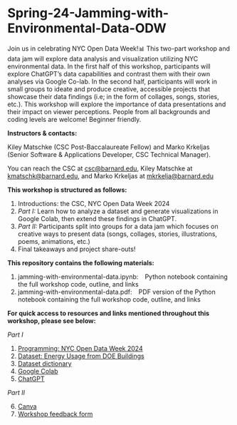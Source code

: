 # Spring-24-Jamming-with-Environmental-Data-ODW


Join us in celebrating NYC Open Data Week!📊 This two-part workshop and data jam will explore data analysis and visualization utilizing NYC environmental data. In the first half of this workshop, participants will explore ChatGPT’s data capabilities and contrast them with their own analyses via Google Co-lab. In the second half, participants will work in small groups to ideate and produce creative, accessible projects that showcase their data findings (i.e; in the form of collages, songs, stories, etc.). This workshop will explore the importance of data presentations and their impact on viewer perceptions. People from all backgrounds and coding levels are welcome! Beginner friendly.

**Instructors & contacts:**


Kiley Matschke (CSC Post-Baccalaureate Fellow) and Marko Krkeljas (Senior Software & Applications Developer, CSC Technical Manager).


You can reach the CSC at csc@barnard.edu, Kiley Matschke at kmatschk@barnard.edu, and Marko Krkeljas at mkrkelja@barnard.edu



**This workshop is structured as follows:**
  1. Introductions: the CSC, NYC Open Data Week 2024
  2. *Part I:* Learn how to analyze a dataset and generate visualizations in Google Colab, then extend these findings in ChatGPT.
  3. *Part II:* Participants split into groups for a data jam which focuses on creative ways to present data (songs, collages, stories,
     illustrations, poems, animations, etc.)
  5. Final takeaways and project share-outs!
     

**This repository contains the following materials:**
  1. jamming-with-environmental-data.ipynb: &ensp; Python notebook containing the full workshop code, outline, and links
  2. jamming-with-environmental-data.pdf: &ensp; PDF version of the Python notebook containing the full workshop code, outline, and links
     

**For quick access to resources and links mentioned throughout this workshop, please see below:**


*Part I*


  1. [Programming: NYC Open Data Week 2024](https://2024.open-data.nyc/)
  2. [Dataset: Energy Usage from DOE Buildings](https://data.cityofnewyork.us/Environment/Energy-Usage-From-DOE-Buildings/mq6n-s45c/about_data)
  3. [Dataset dictionary](https://data.cityofnewyork.us/api/views/mq6n-s45c/files/6dfeb54d-5613-41e4-b66d-3e54a516a65c?download=true&filename=Energy_Usage_From_DOE_Buildings.xlsx)
  4. [Google Colab](https://colab.research.google.com/)
  5. [ChatGPT](https://chat.openai.com/)


*Part II*


  6. [Canva](https://www.canva.com/)
  7. [Workshop feedback form](https://bit.ly/csc-exit-spring24)
